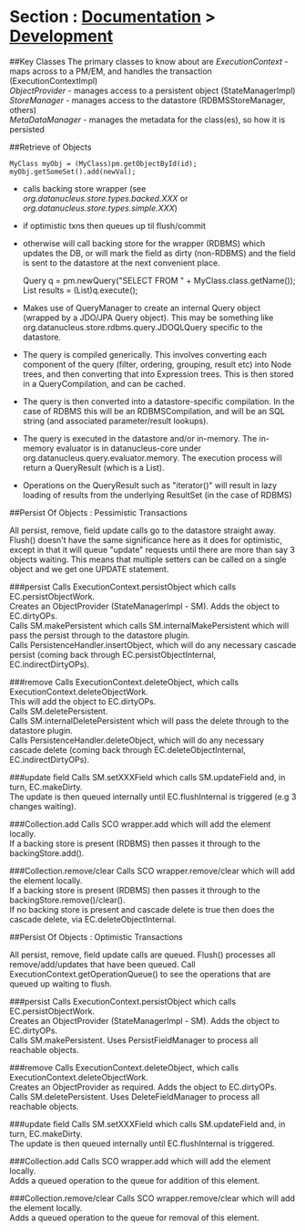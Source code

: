 <head><title>Development : Persistence Process</title></head>

# Section : [Documentation](../index.html) > [Development](index.html)

##Key Classes
The primary classes to know about are
*ExecutionContext* - maps across to a PM/EM, and handles the transaction (ExecutionContextImpl)  
*ObjectProvider* - manages access to a persistent object (StateManagerImpl)  
*StoreManager* - manages access to the datastore (RDBMSStoreManager, others)  
*MetaDataManager* - manages the metadata for the class(es), so how it is persisted  

##Retrieve of Objects

    MyClass myObj = (MyClass)pm.getObjectById(id);
    myObj.getSomeSet().add(newVal);

* calls backing store wrapper (see _org.datanucleus.store.types.backed.XXX_ or _org.datanucleus.store.types.simple.XXX_)
* if optimistic txns then queues up til flush/commit
* otherwise will call backing store for the wrapper (RDBMS) which updates the DB, or will mark the field as dirty (non-RDBMS) and the field is sent to the datastore at the next convenient place.


    Query q = pm.newQuery("SELECT FROM " + MyClass.class.getName());
    List<MyClass> results = (List<MyClass>)q.execute();

* Makes use of QueryManager to create an internal Query object (wrapped by a JDO/JPA Query object). This may be something like org.datanucleus.store.rdbms.query.JDOQLQuery specific to 
the datastore.
* The query is compiled generically. This involves converting each component of the query (filter, ordering, grouping, result etc) into Node trees, and then converting that into Expression trees. 
This is then stored in a QueryCompilation, and can be cached.
* The query is then converted into a datastore-specific compilation. In the case of RDBMS this will be an RDBMSCompilation, and will be an SQL string (and associated parameter/result lookups).
* The query is executed in the datastore and/or in-memory. The in-memory evaluator is in datanucleus-core under org.datanucleus.query.evaluator.memory. 
The execution process will return a QueryResult (which is a List).
* Operations on the QueryResult such as "iterator()" will result in lazy loading of results from the underlying ResultSet (in the case of RDBMS)



<a name="pessimistic"/>
##Persist Of Objects : Pessimistic Transactions

All persist, remove, field update calls go to the datastore straight away. 
Flush() doesn't have the same significance here as it does for optimistic, except in that it will queue "update" requests until there are more than say 3 objects waiting.
This means that multiple setters can be called on a single object and we get one UPDATE statement.


###persist
Calls ExecutionContext.persistObject which calls EC.persistObjectWork.  
Creates an ObjectProvider (StateManagerImpl - SM). Adds the object to EC.dirtyOPs.  
Calls SM.makePersistent which calls SM.internalMakePersistent which will pass the persist through to the datastore plugin.  
Calls PersistenceHandler.insertObject, which will do any necessary cascade persist (coming back through EC.persistObjectInternal, EC.indirectDirtyOPs).  


###remove
Calls ExecutionContext.deleteObject, which calls ExecutionContext.deleteObjectWork.  
This will add the object to EC.dirtyOPs.  
Calls SM.deletePersistent.  
Calls SM.internalDeletePersistent which will pass the delete through to the datastore plugin.  
Calls PersistenceHandler.deleteObject, which will do any necessary cascade delete (coming back through EC.deleteObjectInternal, EC.indirectDirtyOPs).  


###update field
Calls SM.setXXXField which calls SM.updateField and, in turn, EC.makeDirty.  
The update is then queued internally until EC.flushInternal is triggered (e.g 3 changes waiting).  


###Collection.add
Calls SCO wrapper.add which will add the element locally.  
If a backing store is present (RDBMS) then passes it through to the backingStore.add().  


###Collection.remove/clear
Calls SCO wrapper.remove/clear which will add the element locally.  
If a backing store is present (RDBMS) then passes it through to the backingStore.remove()/clear().  
If no backing store is present and cascade delete is true then does the cascade delete, via EC.deleteObjectInternal.  


<a name="optimistic"/>
##Persist Of Objects : Optimistic Transactions

All persist, remove, field update calls are queued.
Flush() processes all remove/add/updates that have been queued.
Call ExecutionContext.getOperationQueue() to see the operations that are queued up waiting to flush.


###persist
Calls ExecutionContext.persistObject which calls EC.persistObjectWork.  
Creates an ObjectProvider (StateManagerImpl - SM). Adds the object to EC.dirtyOPs.  
Calls SM.makePersistent. Uses PersistFieldManager to process all reachable objects.  


###remove
Calls ExecutionContext.deleteObject, which calls ExecutionContext.deleteObjectWork.  
Creates an ObjectProvider as required. Adds the object to EC.dirtyOPs.  
Calls SM.deletePersistent. Uses DeleteFieldManager to process all reachable objects.


###update field
Calls SM.setXXXField which calls SM.updateField and, in turn, EC.makeDirty.  
The update is then queued internally until EC.flushInternal is triggered.  


###Collection.add
Calls SCO wrapper.add which will add the element locally.  
Adds a queued operation to the queue for addition of this element.  


###Collection.remove/clear
Calls SCO wrapper.remove/clear which will add the element locally.  
Adds a queued operation to the queue for removal of this element.  


